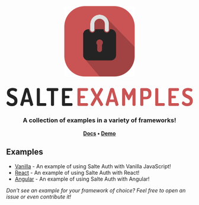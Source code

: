 <h2 align="center">
  <div>
    <a href="https://github.com/salte-auth/examples">
      <img height="190px" src="https://raw.githubusercontent.com/salte-auth/logos/master/images/logo.svg?sanitize=true">
      <br>
      <br>
      <img height="50px" src="https://raw.githubusercontent.com/salte-auth/logos/master/images/%40salte-auth/examples.svg?sanitize=true">
    </a>
  </div>
</h2>

<h3 align="center">
  A collection of examples in a variety of frameworks!
</h3>

<p align="center">
	<strong>
		<a href="https://salte-auth.gitbook.io">Docs</a>
		•
		<a href="https://salte-auth-demo.glitch.me">Demo</a>
	</strong>
</p>

## Examples

- [Vanilla](./vanilla) - An example of using Salte Auth with Vanilla JavaScript!
- [React](./react) - An example of using Salte Auth with React!
- [Angular](./angular) - An example of using Salte Auth with Angular!

_Don't see an example for your framework of choice? Feel free to open an issue or even contribute it!_
